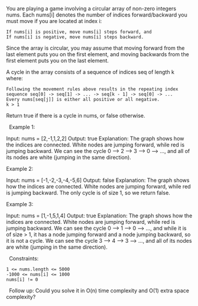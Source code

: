 You are playing a game involving a circular array of non-zero integers nums. Each nums[i] denotes the number of indices forward/backward you must move if you are located at index i:


	If nums[i] is positive, move nums[i] steps forward, and
	If nums[i] is negative, move nums[i] steps backward.


Since the array is circular, you may assume that moving forward from the last element puts you on the first element, and moving backwards from the first element puts you on the last element.

A cycle in the array consists of a sequence of indices seq of length k where:


	Following the movement rules above results in the repeating index sequence seq[0] -> seq[1] -> ... -> seq[k - 1] -> seq[0] -> ...
	Every nums[seq[j]] is either all positive or all negative.
	k > 1


Return true if there is a cycle in nums, or false otherwise.

 
Example 1:

Input: nums = [2,-1,1,2,2]
Output: true
Explanation: The graph shows how the indices are connected. White nodes are jumping forward, while red is jumping backward.
We can see the cycle 0 --> 2 --> 3 --> 0 --> ..., and all of its nodes are white (jumping in the same direction).


Example 2:

Input: nums = [-1,-2,-3,-4,-5,6]
Output: false
Explanation: The graph shows how the indices are connected. White nodes are jumping forward, while red is jumping backward.
The only cycle is of size 1, so we return false.


Example 3:

Input: nums = [1,-1,5,1,4]
Output: true
Explanation: The graph shows how the indices are connected. White nodes are jumping forward, while red is jumping backward.
We can see the cycle 0 --> 1 --> 0 --> ..., and while it is of size > 1, it has a node jumping forward and a node jumping backward, so it is not a cycle.
We can see the cycle 3 --> 4 --> 3 --> ..., and all of its nodes are white (jumping in the same direction).


 
Constraints:


	1 <= nums.length <= 5000
	-1000 <= nums[i] <= 1000
	nums[i] != 0


 
Follow up: Could you solve it in O(n) time complexity and O(1) extra space complexity?
